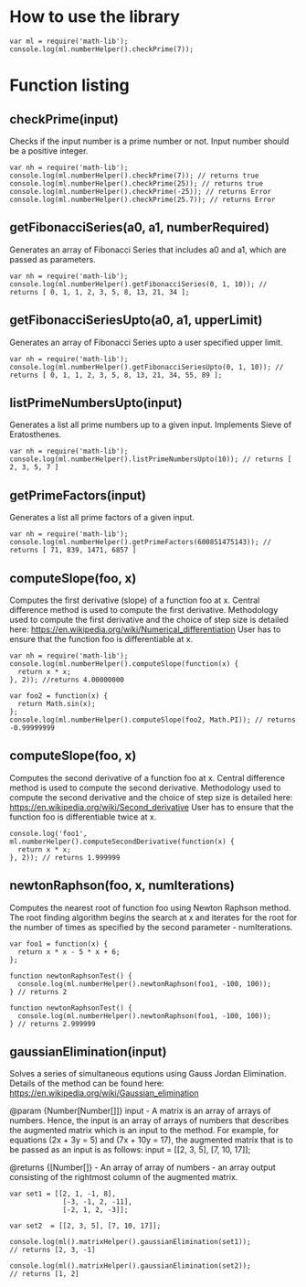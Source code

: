 # How to use the library
```
var ml = require('math-lib');
console.log(ml.numberHelper().checkPrime(7));
```
# Function listing
## checkPrime(input)
Checks if the input number is a prime number or not. Input number should be a positive integer.

```
var nh = require('math-lib');
console.log(ml.numberHelper().checkPrime(7)); // returns true
console.log(ml.numberHelper().checkPrime(25)); // returns true
console.log(ml.numberHelper().checkPrime(-25)); // returns Error
console.log(ml.numberHelper().checkPrime(25.7)); // returns Error
```

## getFibonacciSeries(a0, a1, numberRequired)
Generates an array of Fibonacci Series that includes a0 and a1, which are passed as parameters.

```
var nh = require('math-lib');
console.log(ml.numberHelper().getFibonacciSeries(0, 1, 10)); // returns [ 0, 1, 1, 2, 3, 5, 8, 13, 21, 34 ];
```
## getFibonacciSeriesUpto(a0, a1, upperLimit)
Generates an array of Fibonacci Series upto a user specified upper limit.

```
var nh = require('math-lib');
console.log(ml.numberHelper().getFibonacciSeriesUpto(0, 1, 10)); // returns [ 0, 1, 1, 2, 3, 5, 8, 13, 21, 34, 55, 89 ];
```
## listPrimeNumbersUpto(input)
Generates a list all prime numbers up to a given input. Implements Sieve of Eratosthenes.

```
var nh = require('math-lib');
console.log(ml.numberHelper().listPrimeNumbersUpto(10)); // returns [ 2, 3, 5, 7 ]
```
## getPrimeFactors(input)
Generates a list all prime factors of a given input.
```
var nh = require('math-lib');
console.log(ml.numberHelper().getPrimeFactors(600851475143)); // returns [ 71, 839, 1471, 6857 ]
```

## computeSlope(foo, x)
Computes the first derivative (slope) of a function foo at x. Central
difference method is used to compute the first derivative. Methodology
used to compute the first derivative and the choice of step size is
detailed here: https://en.wikipedia.org/wiki/Numerical_differentiation
User has to ensure that the function foo is differentiable at x.
```
var nh = require('math-lib');
console.log(ml.numberHelper().computeSlope(function(x) {
  return x * x;
}, 2)); //returns 4.00000000
```
```
var foo2 = function(x) {
  return Math.sin(x);
};
console.log(ml.numberHelper().computeSlope(foo2, Math.PI)); // returns -0.99999999
```

## computeSlope(foo, x)
Computes the second derivative of a function foo at x. Central difference
method is used to compute the second derivative. Methodology used to compute
the second derivative and the choice of step size is detailed here:
https://en.wikipedia.org/wiki/Second_derivative
User has to ensure that the function foo is differentiable twice at x.
```
console.log('foo1', ml.numberHelper().computeSecondDerivative(function(x) {
  return x * x;
}, 2)); // returns 1.999999
```

## newtonRaphson(foo, x, numIterations)
Computes the nearest root of function foo using Newton Raphson method.
The root finding algorithm begins the search at x and iterates for the root
for the number of times as specified by the second parameter - numIterations.
```
var foo1 = function(x) {
  return x * x - 5 * x + 6;
};

function newtonRaphsonTest() {
  console.log(ml.numberHelper().newtonRaphson(foo1, -100, 100));
} // returns 2

function newtonRaphsonTest() {
  console.log(ml.numberHelper().newtonRaphson(foo1, -100, 100));
} // returns 2.999999
```

## gaussianElimination(input)
Solves a series of simultaneous equtions using Gauss Jordan Elimination.
Details of the method can be found here:
https://en.wikipedia.org/wiki/Gaussian_elimination

@param {Number[Number[]]} input - A matrix is an array of arrays of numbers.
Hence, the input is an array of arrays of numbers that describes the augmented
matrix which is an input to the method.
For example, for equations (2x + 3y = 5) and (7x + 10y = 17), the augmented
matrix that is to be passed as an input is as follows:
input = [[2, 3, 5], [7, 10, 17]];

@returns {[Number[]} - An array of array of numbers - an array output consisting
of the rightmost column of the augmented matrix.
```
var set1 = [[2, 1, -1, 8],
             [-3, -1, 2, -11],
             [-2, 1, 2, -3]];

var set2  = [[2, 3, 5], [7, 10, 17]];

console.log(ml().matrixHelper().gaussianElimination(set1));
// returns [2, 3, -1]

console.log(ml().matrixHelper().gaussianElimination(set2));
// returns [1, 2]
```
